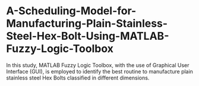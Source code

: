 # A-Scheduling-Model-for-Manufacturing-Plain-Stainless-Steel-Hex-Bolt-Using-MATLAB-Fuzzy-Logic-Toolbox
In this study, MATLAB Fuzzy Logic Toolbox, with the use of Graphical User Interface (GUI), is employed to identify the best routine to manufacture plain stainless steel Hex Bolts classified in different dimensions. 
